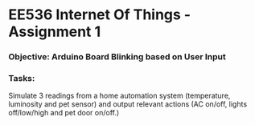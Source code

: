 # EE536 Internet Of Things - Assignment 1
### Objective: Arduino Board Blinking based on User Input
### Tasks:
Simulate 3 readings from a home automation system (temperature, luminosity and pet sensor) and output relevant actions (AC
on/off, lights off/low/high and pet door on/off.)
